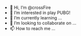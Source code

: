 - 👋 Hi, I’m @crossFire
- 👀 I’m interested in play PUBG!
- 🌱 I’m currently learning ...
- 💞️ I’m looking to collaborate on ...
- 📫 How to reach me ...

<!---
cross1Fire/cross1Fire is a ✨ special ✨ repository because its `README.md` (this file) appears on your GitHub profile.
You can click the Preview link to take a look at your changes.
--->

